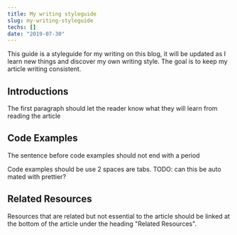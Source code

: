 ```yaml
---
title: My writing styleguide
slug: my-writing-styleguide
techs: []
date: "2019-07-30"
---
```


This guide is a styleguide for my writing on this blog, it will be updated as I learn new things and discover my own writing style. The goal is to keep my article writing consistent.

## Introductions
The first paragraph should let the reader know what they will learn from reading the article

<!-- GOOD:

BAD: -->

## Code Examples
The sentence before code examples should not end with a period

Code examples should be use 2 spaces are tabs. TODO: can this be auto mated with prettier?

<!-- GOOD:

BAD:C -->

## Related Resources
Resources that are related but not essential to the article should be linked at the bottom of the article under the heading "Related Resources".
